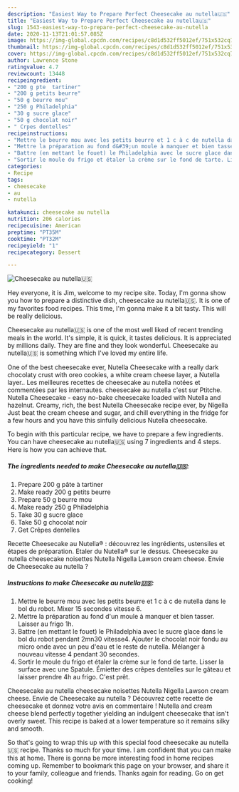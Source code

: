 ```yaml
---
description: "Easiest Way to Prepare Perfect Cheesecake au nutella🇺🇸"
title: "Easiest Way to Prepare Perfect Cheesecake au nutella🇺🇸"
slug: 1543-easiest-way-to-prepare-perfect-cheesecake-au-nutella
date: 2020-11-13T21:01:57.085Z
image: https://img-global.cpcdn.com/recipes/c8d1d532ff5012ef/751x532cq70/cheesecake-au-nutella🇺🇸-photo-principale-de-la-recette.jpg
thumbnail: https://img-global.cpcdn.com/recipes/c8d1d532ff5012ef/751x532cq70/cheesecake-au-nutella🇺🇸-photo-principale-de-la-recette.jpg
cover: https://img-global.cpcdn.com/recipes/c8d1d532ff5012ef/751x532cq70/cheesecake-au-nutella🇺🇸-photo-principale-de-la-recette.jpg
author: Lawrence Stone
ratingvalue: 4.7
reviewcount: 13448
recipeingredient:
- "200 g pte  tartiner"
- "200 g petits beurre"
- "50 g beurre mou"
- "250 g Philadelphia"
- "30 g sucre glace"
- "50 g chocolat noir"
- " Crpes dentelles"
recipeinstructions:
- "Mettre le beurre mou avec les petits beurre et 1 c à c de nutella dans le bol du robot. Mixer 15 secondes vitesse 6."
- "Mettre la préparation au fond d&#39;un moule à manquer et bien tasser. Laisser au frigo 1h."
- "Battre (en mettant le fouet) le Philadelphia avec le sucre glace dans le bol du robot pendant 2mn30 vitesse4. Ajouter le chocolat noir fondu au micro onde avec un peu d&#39;eau et le reste de nutella. Mélanger à nouveau vitesse 4 pendant 30 secondes."
- "Sortir le moule du frigo et étaler la crème sur le fond de tarte. Lisser la surface avec une Spatule. Émietter des crêpes dentelles sur le gâteau et laisser prendre 4h au frigo. C&#39;est prêt."
categories:
- Recipe
tags:
- cheesecake
- au
- nutella

katakunci: cheesecake au nutella 
nutrition: 206 calories
recipecuisine: American
preptime: "PT35M"
cooktime: "PT32M"
recipeyield: "1"
recipecategory: Dessert

---
```



![Cheesecake au nutella🇺🇸](https://img-global.cpcdn.com/recipes/c8d1d532ff5012ef/751x532cq70/cheesecake-au-nutella🇺🇸-photo-principale-de-la-recette.jpg)

Hey everyone, it is Jim, welcome to my recipe site. Today, I'm gonna show you how to prepare a distinctive dish, cheesecake au nutella🇺🇸. It is one of my favorites food recipes. This time, I'm gonna make it a bit tasty. This will be really delicious.

Cheesecake au nutella🇺🇸 is one of the most well liked of recent trending meals in the world. It's simple, it is quick, it tastes delicious. It is appreciated by millions daily. They are fine and they look wonderful. Cheesecake au nutella🇺🇸 is something which I've loved my entire life.

One of the best cheesecake ever, Nutella Cheesecake with a really dark chocolaty crust with oreo cookies, a white cream cheese layer, a Nutella layer.. Les meilleures recettes de cheesecake au nutella notées et commentées par les internautes. cheesecake au nutella c&#39;est sur Ptitche. Nutella Cheesecake - easy no-bake cheesecake loaded with Nutella and hazelnut. Creamy, rich, the best Nutella Cheesecake recipe ever, by Nigella Just beat the cream cheese and sugar, and chill everything in the fridge for a few hours and you have this sinfully delicious Nutella cheesecake.


To begin with this particular recipe, we have to prepare a few ingredients. You can have cheesecake au nutella🇺🇸 using 7 ingredients and 4 steps. Here is how you can achieve that.

<!--inarticleads1-->

##### The ingredients needed to make Cheesecake au nutella🇺🇸:

1. Prepare 200 g pâte à tartiner
1. Make ready 200 g petits beurre
1. Prepare 50 g beurre mou
1. Make ready 250 g Philadelphia
1. Take 30 g sucre glace
1. Take 50 g chocolat noir
1. Get  Crêpes dentelles


Recette Cheesecake au Nutella® : découvrez les ingrédients, ustensiles et étapes de préparation. Etaler du Nutella®️ sur le dessus. Cheesecake au nutella cheesecake noisettes Nutella Nigella Lawson cream cheese. Envie de Cheesecake au nutella ? 

<!--inarticleads2-->

##### Instructions to make Cheesecake au nutella🇺🇸:

1. Mettre le beurre mou avec les petits beurre et 1 c à c de nutella dans le bol du robot. Mixer 15 secondes vitesse 6.
1. Mettre la préparation au fond d&#39;un moule à manquer et bien tasser. Laisser au frigo 1h.
1. Battre (en mettant le fouet) le Philadelphia avec le sucre glace dans le bol du robot pendant 2mn30 vitesse4. Ajouter le chocolat noir fondu au micro onde avec un peu d&#39;eau et le reste de nutella. Mélanger à nouveau vitesse 4 pendant 30 secondes.
1. Sortir le moule du frigo et étaler la crème sur le fond de tarte. Lisser la surface avec une Spatule. Émietter des crêpes dentelles sur le gâteau et laisser prendre 4h au frigo. C&#39;est prêt.


Cheesecake au nutella cheesecake noisettes Nutella Nigella Lawson cream cheese. Envie de Cheesecake au nutella ? Découvrez cette recette de cheesecake et donnez votre avis en commentaire ! Nutella and cream cheese blend perfectly together yielding an indulgent cheesecake that isn&#39;t overly sweet. This recipe is baked at a lower temperature so it remains silky and smooth. 

So that's going to wrap this up with this special food cheesecake au nutella🇺🇸 recipe. Thanks so much for your time. I am confident that you can make this at home. There is gonna be more interesting food in home recipes coming up. Remember to bookmark this page on your browser, and share it to your family, colleague and friends. Thanks again for reading. Go on get cooking!
